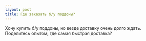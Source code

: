 ```yaml
---
layout: post 
title: Где заказать б/у поддоны? 
--- 
```

Хочу купить б/у поддоны, но везде доставку очень долго ждать. Поделитесь опытом, где самая быстрая доставка?